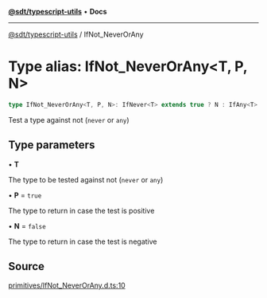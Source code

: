 [**@sdt/typescript-utils**](../README.md) • **Docs**

***

[@sdt/typescript-utils](../globals.md) / IfNot\_NeverOrAny

# Type alias: IfNot\_NeverOrAny\<T, P, N\>

```ts
type IfNot_NeverOrAny<T, P, N>: IfNever<T> extends true ? N : IfAny<T> extends true ? N : P;
```

Test a type against not (`never` or `any`)

## Type parameters

• **T**

The type to be tested against not (`never` or `any`)

• **P** = `true`

The type to return in case the test is positive

• **N** = `false`

The type to return in case the test is negative

## Source

[primitives/IfNot\_NeverOrAny.d.ts:10](https://github.com/sylvaindethier/typescript-utils/blob/edc656b23be8c3f01c4f75ed76a05aa613f4dd0c/types/primitives/IfNot_NeverOrAny.d.ts#L10)

